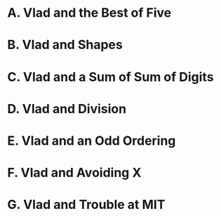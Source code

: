 # A. Vlad and the Best of Five
# B. Vlad and Shapes
# C. Vlad and a Sum of Sum of Digits
# D. Vlad and Division
# E. Vlad and an Odd Ordering
# F. Vlad and Avoiding X
# G. Vlad and Trouble at MIT
